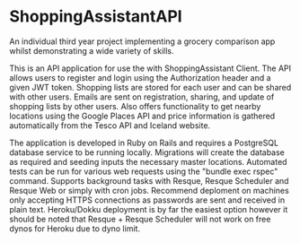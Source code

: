 # ShoppingAssistantAPI
An individual third year project implementing a grocery comparison app whilst demonstrating a wide variety of skills.

This is an API application for use the with ShoppingAssistant Client. The API allows users to register and login using the Authorization header and a given JWT token. Shopping lists are stored for each user and can be shared with other users. Emails are sent on registration, sharing, and update of shopping lists by other users. Also offers functionality to get nearby locations using the Google Places API and price information is gathered automatically from the Tesco API and Iceland website. 

The application is developed in Ruby on Rails and requires a PostgreSQL database service to be running locally. Migrations will create the database as required and seeding inputs the necessary master locations. Automated tests can be run for various web requests using the "bundle exec rspec" command. Supports background tasks with Resque, Resque Scheduler and Resque Web or simply with cron jobs. Recommend deploment on machines only accepting HTTPS connections as passwords are sent and received in plain text. Heroku/Dokku deployment is by far the easiest option however it should be noted that Resque + Resque Scheduler will not work on free dynos for Heroku due to dyno limit.
